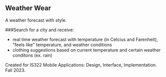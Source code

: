 ## Weather Wear
A weather forecast with style.

###Search for a city and receive:
- real time weather forecast with temperature (in Celcius and Farenheit), "feels like" temperature, and weather conditions
- clothing suggestions based on current temperature and certain weather conditons (ex. rain)

Created for IS322 Mobile Applications: Design, Interface, Implementation. 
Fall 2023.
